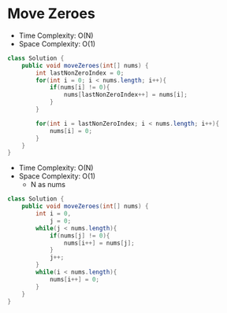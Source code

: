 # Move Zeroes

- Time Complexity: O(N)
- Space Complexity: O(1)

```java
class Solution {
    public void moveZeroes(int[] nums) {
        int lastNonZeroIndex = 0;
        for(int i = 0; i < nums.length; i++){
            if(nums[i] != 0){
                nums[lastNonZeroIndex++] = nums[i];
            }
        }

        for(int i = lastNonZeroIndex; i < nums.length; i++){
            nums[i] = 0;
        }
    }
}
```

- Time Complexity: O(N)
- Space Complexity: O(1)
  - N as nums

```java
class Solution {
    public void moveZeroes(int[] nums) {
        int i = 0,
            j = 0;
        while(j < nums.length){
            if(nums[j] != 0){
                nums[i++] = nums[j];
            }
            j++;
        }
        while(i < nums.length){
            nums[i++] = 0;
        }
    }
}
```
